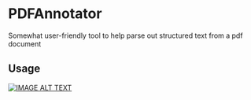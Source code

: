 # PDFAnnotator
Somewhat user-friendly tool to help parse out structured text from a pdf document

## Usage
[![IMAGE ALT TEXT](https://i9.ytimg.com/vi/_My2JVHbknM/mqdefault.jpg?time=1609444800000&sqp=CMDbuP8F&rs=AOn4CLB2NLLhEE0iPj93eoV3thkfwTqtJw)](https://www.youtube.com/watch?v=_My2JVHbknM&ab_channel=JoelS "Video Title")
